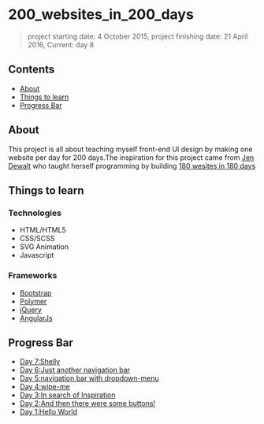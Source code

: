 # 200_websites_in_200_days
> project starting date: 4 October 2015, project finishing date: 21 April 2016, Current: day 8

## Contents

- [About](#about)
- [Things to learn](#things-to-learn)
- [Progress Bar](#progress-bar)

## About

This project is all about teaching myself front-end UI design by making one website per day for 200 days.The inspiration for this project came from [Jen Dewalt](https://github.com/jendewalt) who taught herself programming by building [180 wesites in 180 days](http://jenniferdewalt.com/)

## Things to learn

### Technologies

- HTML/HTML5
- CSS/SCSS
- SVG Animation
- Javascript

### Frameworks

- [Bootstrap](http://getbootstrap.com/)
- [Polymer](https://www.polymer-project.org/0.5/)
- [jQuery](https://jquery.com/)
- [AngularJs](https://angularjs.org/)

## Progress Bar
- [Day 7:Shelly](http://codepen.io/andy1729/full/jbwgVz/)
- [Day 6:Just another navigation bar](http://codepen.io/andy1729/full/EVXdZg/)
- [Day 5:navigation bar with dropdown-menu](http://codepen.io/andy1729/full/wKeJYX/)
- [Day 4:wipe-me](http://codepen.io/andy1729/full/PPmgVa/)
- [Day 3:In search of Inspiration](http://codepen.io/andy1729/full/JYNWRY/)
- [Day 2:And then there were some buttons!](http://codepen.io/andy1729/full/membKY/)
- [Day 1:Hello World](http://codepen.io/andy1729/full/rOygLy/)


